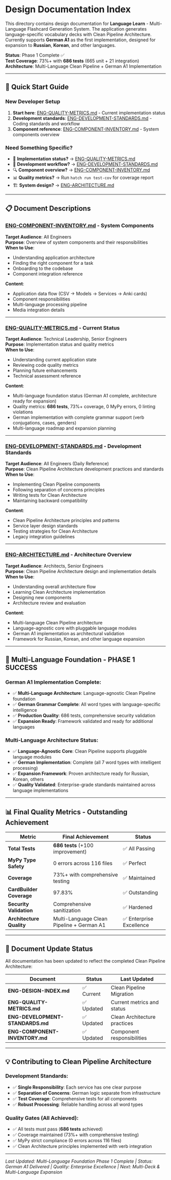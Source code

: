 # Design Documentation Index

This directory contains design documentation for **Language Learn** - Multi-Language Flashcard Generation System. The application generates language-specific vocabulary decks with Clean Pipeline Architecture. Currently supports **German A1** as the first implementation, designed for expansion to **Russian**, **Korean**, and other languages.

**Status**: Phase 1 Complete ✅  
**Test Coverage**: 73%+ with **686 tests** (665 unit + 21 integration)  
**Architecture**: Multi-Language Clean Pipeline + German A1 Implementation

---

## 🚀 **Quick Start Guide**

### **New Developer Setup**
1. **Start here**: [ENG-QUALITY-METRICS.md](./ENG-QUALITY-METRICS.md) - Current implementation status
2. **Development standards**: [ENG-DEVELOPMENT-STANDARDS.md](./ENG-DEVELOPMENT-STANDARDS.md) - Coding standards and workflow
3. **Component reference**: [ENG-COMPONENT-INVENTORY.md](./ENG-COMPONENT-INVENTORY.md) - System components overview

### **Need Something Specific?**
- 🎯 **Implementation status?** → [ENG-QUALITY-METRICS.md](./ENG-QUALITY-METRICS.md)
- 🔧 **Development workflow?** → [ENG-DEVELOPMENT-STANDARDS.md](./ENG-DEVELOPMENT-STANDARDS.md)  
- 🔍 **Component overview?** → [ENG-COMPONENT-INVENTORY.md](./ENG-COMPONENT-INVENTORY.md)
- 📊 **Quality metrics?** → Run `hatch run test-cov` for coverage report
- 🏗️ **System design?** → [ENG-ARCHITECTURE.md](./ENG-ARCHITECTURE.md)

---

## 📋 **Document Descriptions**

### **[ENG-COMPONENT-INVENTORY.md](./ENG-COMPONENT-INVENTORY.md)** - System Components
**Target Audience**: All Engineers  
**Purpose**: Overview of system components and their responsibilities  
**When to Use**: 
- Understanding application architecture
- Finding the right component for a task
- Onboarding to the codebase
- Component integration reference

**Content**:
- Application data flow (CSV → Models → Services → Anki cards)
- Component responsibilities
- Multi-language processing pipeline
- Media integration details

---

### **[ENG-QUALITY-METRICS.md](./ENG-QUALITY-METRICS.md)** - Current Status  
**Target Audience**: Technical Leadership, Senior Engineers  
**Purpose**: Implementation status and quality metrics  
**When to Use**:
- Understanding current application state
- Reviewing code quality metrics
- Planning future enhancements
- Technical assessment reference

**Content**:
- Multi-language foundation status (German A1 complete, architecture ready for expansion)
- Quality metrics: **686 tests**, 73%+ coverage, 0 MyPy errors, 0 linting violations
- German implementation with complete grammar support (verb conjugations, cases, genders)
- Multi-language roadmap and expansion planning

---

### **[ENG-DEVELOPMENT-STANDARDS.md](./ENG-DEVELOPMENT-STANDARDS.md)** - Development Standards
**Target Audience**: All Engineers (Daily Reference)  
**Purpose**: Clean Pipeline Architecture development practices and standards  
**When to Use**:
- Implementing Clean Pipeline components
- Following separation of concerns principles
- Writing tests for Clean Architecture
- Maintaining backward compatibility

**Content**:
- Clean Pipeline Architecture principles and patterns
- Service layer design standards
- Testing strategies for Clean Architecture
- Legacy integration guidelines

---

### **[ENG-ARCHITECTURE.md](./ENG-ARCHITECTURE.md)** - Architecture Overview
**Target Audience**: Architects, Senior Engineers  
**Purpose**: Clean Pipeline Architecture design and implementation details  
**When to Use**:
- Understanding overall architecture flow
- Learning Clean Architecture implementation
- Designing new components
- Architecture review and evaluation

**Content**:
- Multi-language Clean Pipeline architecture
- Language-agnostic core with pluggable language modules
- German A1 implementation as architectural validation
- Framework for Russian, Korean, and other language expansion

---

## 🎯 **Multi-Language Foundation - PHASE 1 SUCCESS**

### **German A1 Implementation Complete**:
- ✅ **Multi-Language Architecture**: Language-agnostic Clean Pipeline foundation
- ✅ **German Grammar Complete**: All word types with language-specific intelligence
- ✅ **Production Quality**: 686 tests, comprehensive security validation
- ✅ **Expansion Ready**: Framework validated and ready for additional languages

### **Multi-Language Architecture Status**:
- ✅ **Language-Agnostic Core**: Clean Pipeline supports pluggable language modules
- ✅ **German Implementation**: Complete (all 7 word types with intelligent processing)
- ✅ **Expansion Framework**: Proven architecture ready for Russian, Korean, others
- ✅ **Quality Validated**: Enterprise-grade standards maintained across language implementations

---

## 📊 **Final Quality Metrics - Outstanding Achievement**

| **Metric** | **Final Achievement** | **Status** |
|------------|----------------------|------------|
| **Total Tests** | **686 tests** (+100 improvement) | ✅ All Passing |
| **MyPy Type Safety** | 0 errors across 116 files | ✅ Perfect |
| **Coverage** | 73%+ with comprehensive testing | ✅ Maintained |
| **CardBuilder Coverage** | 97.83% | ✅ Outstanding |
| **Security Validation** | Comprehensive sanitization | ✅ Hardened |
| **Architecture Quality** | Multi-Language Clean Pipeline + German A1 | ✅ Enterprise Excellence |

---

## 🔧 **Document Update Status**

All documentation has been updated to reflect the completed Clean Pipeline Architecture:

| **Document** | **Status** | **Last Updated** |
|--------------|------------|------------------|
| **ENG-DESIGN-INDEX.md** | ✅ Current | Clean Pipeline Migration |
| **ENG-QUALITY-METRICS.md** | ✅ Updated | Current metrics and status |
| **ENG-DEVELOPMENT-STANDARDS.md** | ✅ Updated | Clean Architecture practices |
| **ENG-COMPONENT-INVENTORY.md** | ✅ Updated | Component responsibilities |

---

## 💡 **Contributing to Clean Pipeline Architecture**

### **Development Standards**:
- ✅ **Single Responsibility**: Each service has one clear purpose
- ✅ **Separation of Concerns**: German logic separate from infrastructure
- ✅ **Test Coverage**: Comprehensive tests for all components
- ✅ **Robust Processing**: Reliable handling across all word types

### **Quality Gates (All Achieved)**:
- ✅ All tests must pass (**686 tests** achieved)
- ✅ Coverage maintained (73%+ with comprehensive testing)  
- ✅ MyPy strict compliance (0 errors across 116 files)
- ✅ Clean Architecture principles implemented with verb integration

---

*Last Updated: Multi-Language Foundation Phase 1 Complete | Status: German A1 Delivered | Quality: Enterprise Excellence | Next: Multi-Deck & Multi-Language Expansion*